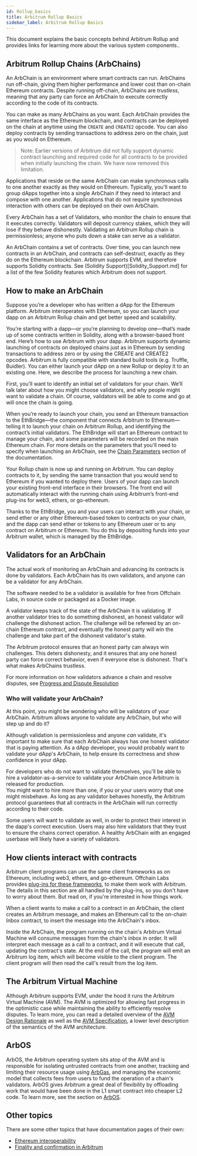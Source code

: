 ```yaml
---
id: Rollup_basics
title: Arbitrum Rollup Basics
sidebar_label: Arbitrum Rollup Basics
---
```


This document explains the basic concepts behind Arbitrum Rollup and provides links for learning more about the various system components..

## Arbitrum Rollup Chains (ArbChains)

An ArbChain is an environment where smart contracts can run. ArbChains run off-chain, giving them higher performance
and lower cost than on-chain Ethereum contracts.
Despite running off-chain, ArbChains are _trustless_, meaning that any
party can force an ArbChain to execute correctly according to the code of its contracts.

You can make as many ArbChains as you want. Each ArbChain provides the same interface as the Ethereum blockchain, and contracts can be deployed on the chain at anytime using the `CREATE` and `CREATE2` opcode. You can also deploy contracts by sending transactions to address zero on the chain, just as you would on Ethereum.
> Note: Earlier versions of Arbitrum did not fully support dynamic contract launching and required code for all contracts to be provided when initially launching the chain. We have now removed this limitation.


Applications that reside on the same ArbChain can make synchronous calls to one another exactly as they would on Ethereum.
Typically, you'll want to group dApps together into a single ArbChain if they need to interact and compose with one another. Applications that do not require synchronous interaction with others can be deployed on their own ArbChain.

Every ArbChain has a set of Validators, who monitor the chain to ensure that it executes correctly.
Validators will deposit currency stakes, which they will lose if they behave dishonestly. Validating an Arbitrum Rollup chain is permissionless; anyone who puts down a stake can serve as a validator.

An ArbChain contains a set of contracts.
Over time, you can launch new contracts in an ArbChain, and contracts can self-destruct, exactly as they do on the Ethereum blockchain.
Arbitrum supports EVM, and therefore supports Solidity contracts. See (Solidity Support)[Solidity_Support.md] for a list of the few Solidity features which Arbitrum does not support.


## How to make an ArbChain


Suppose you’re a developer who has written a dApp for the Ethereum platform. Arbitrum interoperates with Ethereum, so you can launch your dapp on an Arbitrum Rollup chain and get better speed and scalability. 

You’re starting with a dapp—or you’re planning to develop one—that’s made up of some contracts written in Solidity, along with a browser-based front end.  Here’s how to use Arbitrum with your dapp. Arbitrum supports dynamic launching of contracts on deployed chains just as in Ethereum by sending transactions to address zero or by using the CREATE and CREATE2 opcodes. Arbitrum is fully compatible with standard build tools (e.g. Truffle, Buidler). You can either launch your dApp on a new Rollup or deploy it to an existing one. Here, we describe the process for launching a new chain.

First, you’ll want to identify an initial set of validators for your chain. We’ll talk later about how you might choose validators, and why people might want to validate a chain. Of course, validators will be able to come and go at will once the chain is going.  

When you’re ready to launch your chain, you send an Ethereum transaction to the EthBridge—the component that connects Arbitrum to Ethereum—telling it to launch your chain on Arbitrum Rollup, and identifying the contract’s initial validators.  The EthBridge will start an Ethereum contract to manage your chain,
and some parameters will be recorded on the main Ethereum chain. For more details on the parameters that you'll need to specify when launching an ArbChain, see the [Chain Parameters](Chain_parameters.md) section of the documentation.


Your Rollup chain is now up and running on Arbitrum. You can deploy contracts to it, by sending the same transaction that you would send to Ethereum if you wanted to deploy there. Users of your dapp can launch your existing front-end interface in their browsers. The front end will automatically interact with the running chain using Arbitrum’s front-end plug-ins for web3, ethers, or go-ethereum.

Thanks to the EthBridge, you and your users can interact with your chain, or send ether or any other Ethereum-based token to contracts on your chain, and the dapp can send ether or tokens to any Ethereum user or to any contract on Arbitrum or Ethereum. You do this by depositing funds into your Arbitrum wallet, which is managed by the EthBridge.

## Validators for an ArbChain

The actual work of monitoring an ArbChain and advancing its contracts is done by validators.
Each ArbChain has its own validators, and anyone can be a validator for any ArbChain.

The software needed to be a validator is available for free from Offchain Labs, in source code or packaged as a Docker image.

A validator keeps track of the state of the ArbChain it is validating.
If another validator tries to do something dishonest, an honest validator will challenge the dishonest action.
The challenge will be refereed by an on-chain Ethereum contract, and eventually the honest party will win the challenge and take part of the dishonest validator's stake.

The Arbitrum protocol ensures that an honest party can always win challenges.
This deters dishonesty, and it ensures that any one honest party can force correct behavior, even if everyone else is dishonest.
That's what makes ArbChains trustless.

For more information on how validators advance a chain and resolve disputes, see [Progress and Dispute Resolution](Dispute_Resolution.md)

### Who will validate your ArbChain?

At this point, you might be wondering who will be validators of your ArbChain.
Arbitrum allows anyone to validate any ArbChain, but who will step up and do it?

Although validation is permissionless and anyone _can_ validate, it's important to make sure that each ArbChain always has one honest validator that is paying attention. As a dApp developer, you would probably want to validate your dApp's ArbChain, to help ensure its correctness and show confidence in your dApp.

For developers who do not want to validate themselves, you'll be able to hire a validator-as-a-service to validate your ArbChain once Arbitrum is released for production.  
You might want to hire more than one, if you or your users worry that one might misbehave. As long as any validator behaves honestly, the Arbitrum protocol guarantees that all contracts in the ArbChain will run correctly according to their code. 

Some users will want to validate as well, in order to protect their interest in the dapp's correct execution. Users may also hire validators that they trust to ensure the chains correct operation. A healthy ArbChain with an engaged userbase will likely have a variety of validators.



## How clients interact with contracts

Arbitrum client programs can use the same client frameworks as on Ethereum, including web3, ethers, and go-ethereum.
Offchain Labs provides [plug-ins for these frameworks](Frontend_Integration.md), to make them work with Arbitrum.
The details in this section are all handled by the plug-ins, so you don't have to worry about them.
But read on, if you're interested in how things work.

When a client wants to make a call to a contract in an ArbChain, the client creates an Arbitrum message,
and makes an Ethereum call to the on-chain Inbox contract, to insert the message into the ArbChain's inbox.

Inside the ArbChain, the program running on the chain's Arbitrum Virtual Machine will consume messages from the chain's inbox in order.
It will interpret each message as a call to a contract, and it will execute that call, updating the contract's state.
At the end of the call, the program will emit an Arbitrum log item, which will become visible to the client program.
The client program will then read the call's result from the log item.


## The Arbitrum Virtual Machine

Although Arbitrum supports EVM, under the hood it runs the Arbitrum Virtual Machine (AVM). The AVM is optimized for allowing fast progress in the optimistic case while maintaining the ability to efficiently resolve disputes. To learn more, you can read a detailed overview of the [AVM Design Rationale](AVM_Design.md) as well as the [AVM Specification](AVM_Specification.md), a lower level description of the semantics of the AVM architecture.

## ArbOS

ArbOS, the Arbitrum operating system sits atop of the AVM and is responsible for isolating untrusted contracts from one another, tracking and limiting their resource usage using [ArbGas](ArbGas.md), and managing the economic model that collects fees from users to fund the operation of a chain's validators. ArbOS gives Arbitrum a great deal of flexibility by offloading work that would have been done in the L1 smart contract into cheaper L2 code. To learn more, see the section on [ArbOS](ArbOS.md).


## Other topics

There are some other topics that have documentation pages of their own:

- [Ethereum interoperability](Ethereum_Interoperability.md)
- [Finality and confirmation in Arbitrum](Finality.md)

